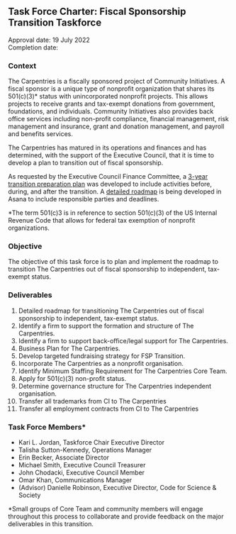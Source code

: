 ## Task Force Charter: Fiscal Sponsorship Transition Taskforce

Approval date: 19 July 2022 <br/>
Completion date: 

### Context
The Carpentries is a fiscally sponsored project of Community Initiatives. A fiscal sponsor is a unique type of nonprofit organization that shares its 501(c)(3)* status with unincorporated nonprofit projects. This allows projects to receive grants and tax-exempt donations from government, foundations, and individuals. Community Initiatives also provides back office services including non-profit compliance, financial management, risk management and insurance, grant and donation management, and payroll and benefits services.

The Carpentries has matured in its operations and finances and has determined, with the support of the Executive Council, that it is time to develop a plan to transition out of fiscal sponsorship. 

As requested by the Executive Council Finance Committee, a [3-year transition preparation plan](https://docs.google.com/document/d/1llOjX1exN9Mex3bwoQXuWIMRDsBTfOCdWtZ_e_ZYOZY/edit#) was developed to include activities before, during, and after the transition. A [detailed roadmap](https://app.asana.com/0/1202681954776123/1202681954776123) is being developed in Asana to include responsible parties and deadlines. 

*The term 501(c)3 is in reference to section 501(c)(3) of the US Internal Revenue Code that allows for federal tax exemption of nonprofit organizations.

### Objective 
The objective of this task force is to plan and implement the roadmap to transition The Carpentries out of fiscal sponsorship to independent, tax-exempt status.

### Deliverables
1. Detailed roadmap for transitioning The Carpentries out of fiscal sponsorship to independent, tax-exempt status.    
2. Identify a firm to support the formation and structure of The Carpentries.
3. Identify a firm to support back-office/legal support for The Carpentries.
4. Business Plan for The Carpentries.  
5. Develop targeted fundraising strategy for FSP Transition.
6. Incorporate The Carpentries as a nonprofit organisation.
7. Identify Minimum Staffing Requirement for The Carpentries Core Team.
8. Apply for 501(c)(3) non-profit status.
9. Determine governance structure for The Carpentries independent organisation.
10. Transfer all trademarks from CI to The Carpentries
11. Transfer all employment contracts from CI to The Carpentries


### Task Force Members*

- Kari L. Jordan, Taskforce Chair Executive Director
- Talisha Sutton-Kennedy, Operations Manager
- Erin Becker, Associate Director
- Michael Smith, Executive Council Treasurer
- John Chodacki, Executive Council Member
- Omar Khan, Communications Manager
- (Advisor) Danielle Robinson, Executive Director, Code for Science & Society

*Small groups of Core Team and community members will engage throughout this process to collaborate and provide feedback on the major deliverables in this transition.
